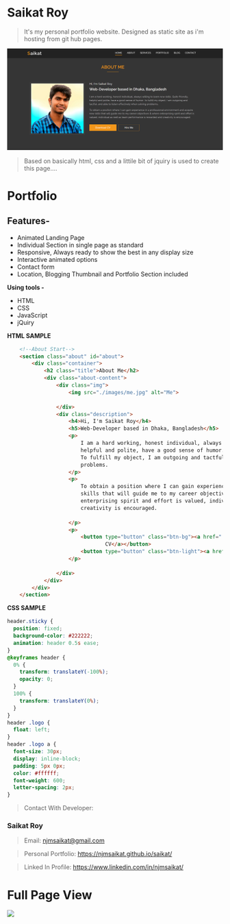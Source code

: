 # Saikat Roy
> It's my personal portfolio website. Designed as static site as i'm hosting from git hub pages.

![](images/thumbnail.PNG)

> Based on basically html, css and a littile bit of jquiry is used to create this page....

# Portfolio

## Features-
- Animated Landing Page
- Individual Section in single page as standard
- Responsive, Always ready to show the best in any display size
- Interactive animated options
- Contact form
- Location, Blogging Thumbnail and Portfolio Section included

**Using tools -**

- HTML
- CSS
- JavaScript
- jQuiry

**HTML SAMPLE**

```HTML
    <!--About Start-->
    <section class="about" id="about">
        <div class="container">
            <h2 class="title">About Me</h2>
            <div class="about-content">
                <div class="img">
                    <img src="./images/me.jpg" alt="Me">

                </div>
                <div class="description">
                    <h4>Hi, I'm Saikat Roy</h4>
                    <h5>Web-Developer based in Dhaka, Bangladesh</h5>
                    <p>
                        I am a hard working, honest individual, always willing to learn new skills. Quite friendly,
                        helpful and polite, have a good sense of humor.
                        To fulfill my object, I am outgoing and tactful, and able to listen effectively when solving
                        problems.
                    </p>
                    <p>
                        To obtain a position where I can gain experience in a professional environment and acquire new
                        skills that will guide me to my career objectives & where
                        enterprising spirit and effort is valued, individual as well as team performance is rewarded and
                        creativity is encouraged.

                    </p>
                    <p>
                        <button type="button" class="btn-bg"><a href="./resume/CV-Saikat_Roy.pdf" download>Download
                                CV</a></button>
                        <button type="button" class="btn-light"><a href="#contact">Hire Me</a></button>
                    </p>

                </div>
            </div>
        </div>
    </section>
```

**CSS SAMPLE**

```CSS
header.sticky {
  position: fixed;
  background-color: #222222;
  animation: header 0.5s ease;
}
@keyframes header {
  0% {
    transform: translateY(-100%);
    opacity: 0;
  }
  100% {
    transform: translateY(0%);
  }
}
header .logo {
  float: left;
}
header .logo a {
  font-size: 30px;
  display: inline-block;
  padding: 5px 0px;
  color: #ffffff;
  font-weight: 600;
  letter-spacing: 2px;
}

```

> Contact With Developer:

### Saikat Roy

> Email: njmsaikat@gmail.com

> Personal Portfolio: https://njmsaikat.github.io/saikat/

> Linked In Profile: https://www.linkedin.com/in/njmsaikat/

# Full Page View

![](images/fullpage.png)
